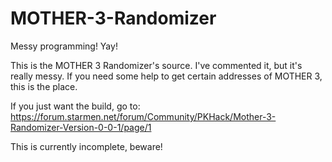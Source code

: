 # MOTHER-3-Randomizer
Messy programming! Yay!

This is the MOTHER 3 Randomizer's source.
I've commented it, but it's really messy.
If you need some help to get certain addresses of MOTHER 3, this is the place.

If you just want the build, go to:
https://forum.starmen.net/forum/Community/PKHack/Mother-3-Randomizer-Version-0-0-1/page/1

This is currently incomplete, beware!
